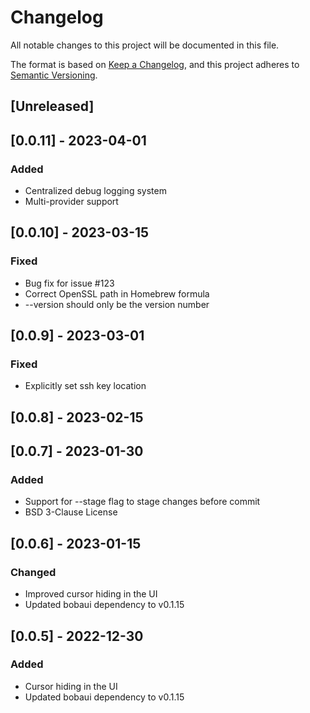 # Changelog
All notable changes to this project will be documented in this file.

The format is based on [Keep a Changelog](https://keepachangelog.com/en/1.0.0/),
and this project adheres to [Semantic Versioning](https://semver.org/spec/v2.0.0.html).

## [Unreleased]

## [0.0.11] - 2023-04-01
### Added
- Centralized debug logging system
- Multi-provider support

## [0.0.10] - 2023-03-15
### Fixed
- Bug fix for issue #123
- Correct OpenSSL path in Homebrew formula
- --version should only be the version number

## [0.0.9] - 2023-03-01
### Fixed
- Explicitly set ssh key location

## [0.0.8] - 2023-02-15

## [0.0.7] - 2023-01-30
### Added
- Support for --stage flag to stage changes before commit
- BSD 3-Clause License

## [0.0.6] - 2023-01-15
### Changed
- Improved cursor hiding in the UI
- Updated bobaui dependency to v0.1.15

## [0.0.5] - 2022-12-30
### Added
- Cursor hiding in the UI
- Updated bobaui dependency to v0.1.15
